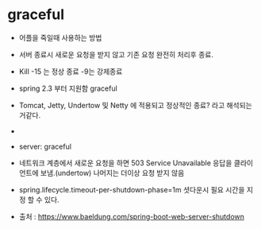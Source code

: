# graceful


 + 어플을 죽일때 사용하는 방법
 + 서버 종료시 새로운 요청을 받지 않고 기존 요청 완전히 처리후 종료.
 + Kill -15 는 정상 종료 -9는 강제종료
 + spring 2.3 부터 지원함 graceful 
 + Tomcat, Jetty, Undertow 및 Netty 에 적용되고 정상적인 종료? 라고 해석되는거같다.
 + 
 + server:
     graceful
 + 네트워크 계층에서 새로운 요청을 하면 503 Service Unavailable 응답을 클라이언트에 보냄.(undertow) 나머지는 더이상 요청 받지 않음
 + spring.lifecycle.timeout-per-shutdown-phase=1m 셧다운시 필요 시간을 지정 할 수 있다.



 + 출처 : https://www.baeldung.com/spring-boot-web-server-shutdown
